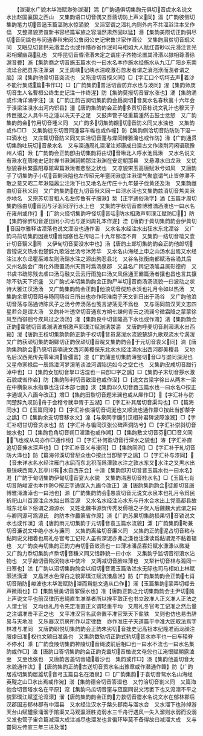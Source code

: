 <!-- { "loadSidebar": true } -->
　　【湠漫水广貌木华海赋渺弥湠漫】湡【广韵遇俱切集韵元俱切音虞水名说文水出赵国襄国之西山　又集韵语口切音偶又吾蓊切防上声义同】湢【广韵彼侧切集韵笔力切音逼玉篇湢防水惊涌貌　又浴室谓之湢礼内则外内不共湢浴注本又作偪　又整肃貌贾谊新书容经篇军旅之容湢然肃然固以猛】湣【集韵美陨切正韵弭尽切音闵諡也与闵通春秋宋闵公鲁闵公史记宋鲁世家作湣公　又集韵眉贫切音珉义同　又眠见切音麫元湣混合也或作惽亦省作泯司马相如大人赋红杳眇以元湣注言光彩相耀幽蔼乱也　又呼昆切音昏滑湣未定之谓庄子齐物论置其滑湣以隷相尊湣徐邈音昬】湤【集韵商之切音施玉篇水也一曰水名本作施水经施水从九江广阳乡东南流迳合肥县东注漅湖　又王周峡记峡水湍峻激石忽发者谓之濆沲洑而湤者谓之脑】湥【集韵他骨切音突流也　又陁没切音揬义同】□【字汇口个切坷去声着沙不能行集成篇书作□】□【广韵集韵普活切音防弃水也与泼同】湦【集韵师庚切音生人名曹桓公终生史记注一作终湦】防【集韵莫报切音冒水涨也】涌【集韵涌或作涌详涌字注】湨【广韵正韵古阒切集韵韵会扃阒切音狊水名春秋襄十六年会于湨梁注湨水出河内轵县】湩【唐韵集韵韵会正韵多贡切音栋说文乳汁也穆天子传巨搜之人具牛马之湩以冼天子之足　又鼓声管子轻重篇湩然击鼓士忿怒　又广韵集韵韵会竹用切音堹义同　又广韵多切集韵覩切音防义同又水浊也　又集韵或作□□　又集韵徒东切音同湩容车帷也或作幢】防【集韵侧洽切音防防防下湿一曰滴水也　又庄辄切音防义同又实洽切音萐与煠同博雅瀹也或作防】湪【广韵通贯切集韵吐玩切音彖水名　又与渜通周礼渜濯注郑康成曰渜古文作湪荆沔闲语疏豫州人语】湫【广韵韵会正韵卽由切集韵将由切音啾北人呼水池爲湫　又水名说文有湫水在周地史记封禅书湫渊祠朝那注湫渊在安定朝那县　又悬瀑水曰龙湫　又忧愁貌春秋繁露阳尊隂卑篇湫湫者悲愁之状也　又凉貌宋玉高唐赋湫兮如风　又唐韵子了切集韵子小切音剿湫隘也左传昭元年壅闭湫底注湫谓气聚底谓气止皆停滞不散之意又昭二年湫隘嚣尘注湫下也又地名左传庄十九年楚子伐黄还及湫　又集韵雌由切音秋义同　又广韵集韵在九切音愀义同一曰泄水渎也又集韵兹消切音焦夫湫亦地名　又宗苏切音租人名左传鲁有子服湫】湬【正字通俗湫字】湭【玉篇才周切集韵徐由切音囚与汓泅同浮行水上也　又集韵字秋切音酋博雅湭酒液也一曰水名在雍州或作】【广韵火怪切集韵呼怪切音咶防水相激声郭璞江赋防□】防【集韵徐醉切音遂田闲小沟也与遂同周礼本作遂】湮【唐韵于眞切集韵韵会伊眞切音因尔雅释诂湮落也说文湮没也通作洇　又水名水经注水出狂水东北湮谷　又广韵乌前切集韵因莲切音烟塞也左传昭二十九年郁湮不育　又集韵一结切音噎又壹计切音翳义同　又伊甸切音宴没水中也】汤【唐韵土郞切集韵韵会正韵他郞切音镗说文热水也楚辞九歌浴兰汤兮沐芳华　又水名山海经上申之山汤水出焉又水经注江水东迳瞿巫滩左则汤谿水注之源出朐忍县北　又谷名张衡南都赋汤谷涌其后　又州名韵会广南化外唐置汤州天寳时爲汤泉郡　又县名广舆记汤隂县属彰德府　又书虞书疏除残去虐曰汤马融又云云行雨施曰汤又风俗通王霸篇汤者攘也昌也言其攘除不轨天下炽盛　又广韵式羊切集韵韵会正韵尸羊切音商汤汤流貌一曰波动之状诗大雅江汉汤汤　又广韵集韵韵会正韵他浪切音傥热水沃也礼月令如以热汤　又集韵余章切音阳与旸同旸谷日所出也亦作阳淮南子天文训日出于汤谷　又广韵他浪切音荡与荡通诗陈风子之汤兮传汤荡也笺言游荡无不爲也　又与荡同前汉天文志四星若合是谓大汤　又韵补叶透空切音通东方朔七諌何青云之流澜兮微霜降之蒙蒙徐风至而徘徊兮疾风过之汤汤】湰【集韵良中切音隆高下水也或作漋】湱【集韵韵会正韵霍虢切音砉漰湱波相激声郭璞江赋漰湱泶灂　又唐韵呼麦切音剨漍湱水出西谿】湲【唐韵王权切集韵韵防正韵于权切音员潺湲水流貌楚辞九歌观流水兮潺湲　又广韵获顽切集韵胡鳏切正韵侯顽切音睆又集韵韵会于元切音袁义同】湳【唐韵集韵韵会乃感切音喃说文西河美稷保东北水水经注湳水出西河郡美稷县　又地名后汉西羌传先零卑湳皆彊富】湴【广韵蒲鉴切集韵薄鉴切音□与埿同深泥也　又星命家禄后一辰爲湴河梦溪笔谈湴河谓陷运如今之空亡也　又集韵皮咸切音踫行淖中也】□【集韵女加切音拏□沽湿也一曰卽□字之譌】□【集韵子末切音拶水激石貌或省作沯】防【集韵陟利切音致湿也或作洷】□【说文古梁字徐曰从两木一梁在中横象从水指事也注详木部七画】湵【集韵以久切音酉玉篇水也一曰水名○按正字通误入八画今改正】增□【集韵田黎切音题米澜也或从屖作□】【字汇补与防同楚辞九叹防舟于会稽兮就申胥于五湖】□【字汇补其居切音渠沟也】□【篇海同水】□【玉篇同涬】□【字汇补俟淄切音词涎也又顺流也通作漦○按此当卽漦字之譌】□【集韵余支切音移水文】湶【与泉同字牖引汉相孙君碑波障湶漑】□【字汇补叨甘切音贪水也】防【字汇补与徧同汉张公碑声洞防兮】□【字汇补崇斜切音虵水也】□【集韵色角切音朔□濯潘也或作溯】□【集韵敷文切音芬□□音义同飞也或从鸟亦作□通作纷】□【字汇补何盈切音行淉水之貌也】湷【字汇补直追切音捶水深声也】□【字汇补音义与漫同】□【集韵同洌】□【字汇补于糺切音防大泽也】防【篇海邻溪切音犁众也○按此当卽黎字之譌】□【字汇补与漆同】【音未详水名水经注雁门水屈而东北积而爲潭敦水注之敦水东又水注之又黒水出悬镜峡西南入瓦亭川有水自西东会】十溍【集韵卽刃切音晋玉篇水也一曰水名】溎【广韵于甸切集韵伊甸切音宴大水貌　又集韵涓惠切音桂水名】□【玉篇七肖切音防峻波也本作防○按正字通误入九画今改正】溏【唐韵集韵韵会徒郞切音唐博雅滒溏淖也一曰池也】源【广韵集韵韵会愚袁切音元说文水泉本也礼月令爲民祈祀山川百源注众水始出爲百源　又水名水经注沁水东与丹水合水出上党高都县故城东北阜下俗谓之源源水　又姓北魏书源贺传秃发傉檀之子贺入后魏魏大武谓之曰与卿同源可爲源氏　韵防本作厵篆省作原】溑【广韵苏果切集韵损果切音锁说文水也或作漅】溒【唐韵雨元切集韵于元切音袁玉篇水流貌】溓【广韵集韵勒兼切音濂说文中绝小水与濂同　又集韵离盐切音廉义同　又集韵正韵泥占切音粘与黏同说文相着也周礼冬官考工记轮人虽有深泥亦弗之溓也注溓读爲黏谓泥不黏着辐也　又广韵良冉切集韵正韵力冉切音敛渍也一曰薄冰潘岳寡妇赋水溓溓以微凝　又广韵力忝切集韵卢忝切音稴义同又恬静貌一曰小水　又集韵乎监切音衔濆水沾物也　又乎韽切音陷沉物水中使冷　又两减切音脸味薄也　又犁针切音林与瀶同一曰寒也】溔【广韵以沼切集韵韵会以绍切音鷕玉篇浩溔水无际也司马相如上林赋灏溔潢漾　又皛溔水色深白之貌郭璞江赋沆瀁皛溔】防【广韵集韵韵会正韵七肖切音陗防峻波也木华海赋防滐而爲魁文选从口作】溕【玉篇集韵蒙弄切幪去声微雨也】□【集韵展勇切音冢偃水也】准【唐韵正韵之允切集韵韵会主尹切肫上声说文平也前汉律历志绳直生准凖者所以揆平取正也书立政准人正义准人正法之人谓士官　又均也礼月令先定准直正义谓轻重平均　又周礼冬官考工记准之然后量之注谓准击平正之也　又平准汉官名武帝置平准官笼天下盐铁　又则也仿也易击辞易与天地准　又乐器汉京房所作以定律数　亦作准庄子天道篇平中准大匠取法焉字林准与准同　又唐韵职悦切集韵韵会正韵朱劣切音拙史记高祖本纪隆准而龙顔注服虔曰准权也文颍曰准鼻也　又集韵数轨切正韵式轨切音水亦平也一曰车辕脊不停水】溗【广韵食陵切集韵神陵切音绳波前后相□也一曰水不流也一曰水名集韵或作□】溘【唐韵口答切集韵韵会正韵克盍切音榼说文奄忽也江淹恨赋朝露溘至　又至也依也　又唐韵苦盖切音礚着沙也　集韵或作□】溙【集韵他盖切音太水貌通作汰】【唐韵集韵正韵古送切音贡水名出豫章或作灨通作赣】防【广韵居戎切集韵居雄切音弓玉篇县名在酒泉】□【广韵集韵于袁切音鸳水名山海经英鞮之山□水出焉或作涴】溚【集韵德合切音答湿也　又竹洽切音劄义同　又篇海他合切音塔水名在平原】溛【集韵乌瓜切音窐与窊窳同说文污袤下也又溛瀤不平之貌郭璞江赋垽沦溛瀤】溜【唐韵集韵韵会正韵力救切音霤水名说文水在郁林郡后汉郡国志郁林郡有中溜县　又水经注汉水于槃头郡南与溜水合　又水溜下也孙绰游天台山赋醴泉涌溜于隂渠又马观瀛涯胜览弱水三千舟行遇风一失入溜则水弱而没溺又发也管子宙合篇减溜大成注减尽也溜发也言徧环毕莫不备得故曰减溜大成　又与霤同左传宣三年三进及溜】
